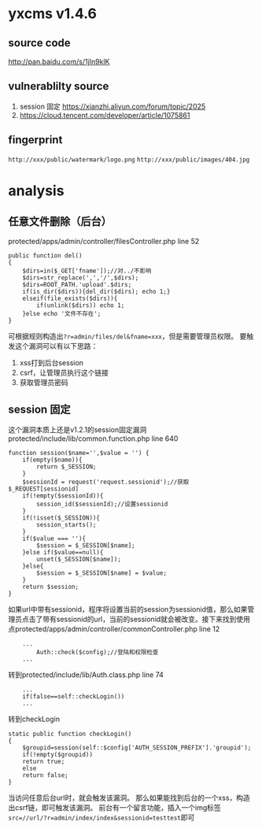 # yxcms v1.4.6
## source code
http://pan.baidu.com/s/1jIn9klK
## vulnerablilty source
1. session 固定 https://xianzhi.aliyun.com/forum/topic/2025
2. https://cloud.tencent.com/developer/article/1075861

## fingerprint
`http://xxx/public/watermark/logo.png`
`http://xxx/public/images/404.jpg`

# analysis

## 任意文件删除（后台）
protected/apps/admin/controller/filesController.php line 52
```
public function del()
{
    $dirs=in($_GET['fname']);//对../不影响
    $dirs=str_replace(',','/',$dirs);
    $dirs=ROOT_PATH.'upload'.$dirs;
    if(is_dir($dirs)){del_dir($dirs); echo 1;} 
    elseif(file_exists($dirs)){
        if(unlink($dirs)) echo 1;
    }else echo '文件不存在'; 
}
```
可根据规则构造出`?r=admin/files/del&fname=xxx`，但是需要管理员权限。
要触发这个漏洞可以有以下思路：
1. xss打到后台session
2. csrf，让管理员执行这个链接
3. 获取管理员密码

## session 固定
这个漏洞本质上还是v1.2.1的session固定漏洞
protected/include/lib/common.function.php line 640
```
function session($name='',$value = '') {
	if(empty($name)){
		return $_SESSION;
	}
    $sessionId = request('request.sessionid');//获取$_REQUEST[sessionid]
    if(!empty($sessionId)){
        session_id($sessionId);//设置sessionid
    }
	if(!isset($_SESSION)){
        session_starts();
    }
	if($value === ''){
		$session = $_SESSION[$name];
	}else if($value==null){
		unset($_SESSION[$name]);
	}else{
		$session = $_SESSION[$name] = $value;
	}
	return $session;
}
```
如果url中带有sessionid，程序将设置当前的session为sessionid值，那么如果管理员点击了带有sessionid的url，当前的sessionid就会被改变。接下来找到使用点protected/apps/admin/controller/commonController.php line 12
```
    ...
		Auth::check($config);//登陆和权限检查
    ...
```
转到protected/include/lib/Auth.class.php line 74
```
    ...
    if(false==self::checkLogin())
    ...
```
转到checkLogin
```
static public function checkLogin()
{
    $groupid=session(self::$config['AUTH_SESSION_PREFIX'].'groupid');
    if(!empty($groupid))
    return true;
    else
    return false;
}
```
当访问任意后台url时，就会触发该漏洞。
那么如果能找到后台的一个xss，构造出csrf链，即可触发该漏洞。
前台有一个留言功能，插入一个img标签`src=//url/?r=admin/index/index&sessionid=testtest`即可



